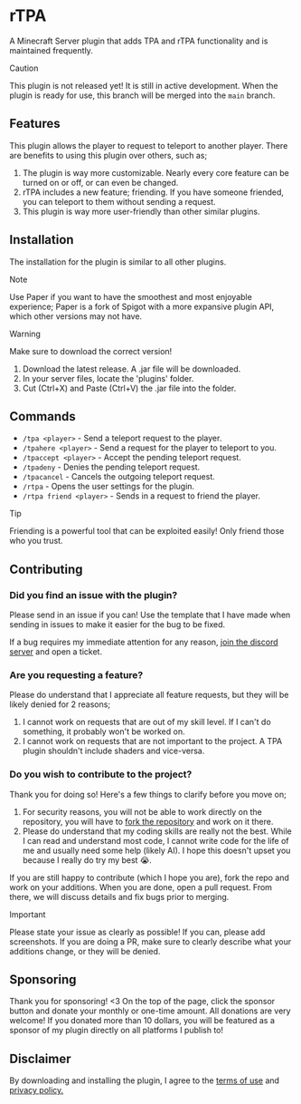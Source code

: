 # rTPA
A Minecraft Server plugin that adds TPA and rTPA functionality and is maintained frequently.
> [!CAUTION]
> This plugin is not released yet! It is still in active development. When the plugin is ready for use, this branch will be merged into the `main` branch.

## Features

This plugin allows the player to request to teleport to another player. There are benefits to using this plugin over others, such as;
1. The plugin is way more customizable. Nearly every core feature can be turned on or off, or can even be changed.
2. rTPA includes a new feature; friending. If you have someone friended, you can teleport to them without sending a request.
3. This plugin is way more user-friendly than other similar plugins.

## Installation

The installation for the plugin is similar to all other plugins.

> [!NOTE]
> Use Paper if you want to have the smoothest and most enjoyable experience; Paper is a fork of Spigot with a more expansive plugin API, which other versions may not have.

> [!WARNING]
> Make sure to download the correct version!

1. Download the latest release. A .jar file will be downloaded.
2. In your server files, locate the 'plugins' folder.
3. Cut (Ctrl+X) and Paste (Ctrl+V) the .jar file into the folder.



## Commands

- `/tpa <player>` - Send a teleport request to the player.
- `/tpahere <player>` - Send a request for the player to teleport to you.
- `/tpaccept <player>` - Accept the pending teleport request.
- `/tpadeny` - Denies the pending teleport request.
- `/tpacancel` - Cancels the outgoing teleport request.
- `/rtpa` - Opens the user settings for the plugin.
- `/rtpa friend <player>` - Sends in a request to friend the player.

> [!TIP]
> Friending is a powerful tool that can be exploited easily! Only friend those who you trust.

## Contributing

### Did you find an issue with the plugin?
Please send in an issue if you can! Use the template that I have made when sending in issues to make it easier for the bug to be fixed.

If a bug requires my immediate attention for any reason, [join the discord server](https://discord.gg/PryepsUf6Y) and open a ticket.

### Are you requesting a feature?
Please do understand that I appreciate all feature requests, but they will be likely denied for 2 reasons;
1. I cannot work on requests that are out of my skill level. If I can't do something, it probably won't be worked on.
2. I cannot work on requests that are not important to the project. A TPA plugin shouldn't include shaders and vice-versa.

### Do you wish to contribute to the project?
Thank you for doing so! Here's a few things to clarify before you move on;
1. For security reasons, you will not be able to work directly on the repository, you will have to [fork the repository](https://github.com/slapplgod/rTPA/fork) and work on it there.
2. Please do understand that my coding skills are really not the best. While I can read and understand most code, I cannot write code for the life of me and usually need some help (likely AI). I hope this doesn't upset you because I really do try my best :sob:.

If you are still happy to contribute (which I hope you are), fork the repo and work on your additions. When you are done, open a pull request. From there, we will discuss details and fix bugs prior to merging.

> [!IMPORTANT]
> Please state your issue as clearly as possible! If you can, please add screenshots. If you are doing a PR, make sure to clearly describe what your additions change, or they will be denied.

## Sponsoring

Thank you for sponsoring! <3
On the top of the page, click the sponsor button and donate your monthly or one-time amount. All donations are very welcome!
If you donated more than 10 dollars, you will be featured as a sponsor of my plugin directly on all platforms I publish to!

## Disclaimer

By downloading and installing the plugin, I agree to the [terms of use](TERMS.md) and [privacy policy.](PRIVACY.md)
